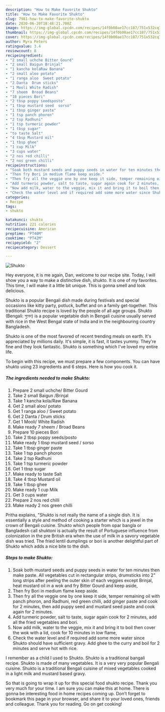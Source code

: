 ```yaml
---
description: "How to Make Favorite Shukto"
title: "How to Make Favorite Shukto"
slug: 7981-how-to-make-favorite-shukto
date: 2020-06-20T18:48:21.700Z
image: https://img-global.cpcdn.com/recipes/14f0b00ae17cc187/751x532cq70/shukto-recipe-main-photo.jpg
thumbnail: https://img-global.cpcdn.com/recipes/14f0b00ae17cc187/751x532cq70/shukto-recipe-main-photo.jpg
cover: https://img-global.cpcdn.com/recipes/14f0b00ae17cc187/751x532cq70/shukto-recipe-main-photo.jpg
author: Myra Peters
ratingvalue: 3.4
reviewcount: 8
recipeingredient:
- "2 small uchche Bitter Gourd"
- "2 small Baigun Brinjal"
- "1 kancha kolaRaw Banana"
- "2 small aloo potato"
- "1 ranga aloo  Sweet potato"
- "2 Danta  Drum sticks"
- "1 Mooli White Radish"
- "7 sheem  Broad Beans"
- "10 pieces Bori"
- "2 tbsp poppy seedsposto"
- "1 tbsp mustard seed  sorso"
- "1 tbsp ginger paste"
- "1 tsp panch phoron"
- "2 tsp Radhuni"
- "1 tsp turmeric powder"
- "1 tbsp sugar"
- "to taste Salt"
- "4 tbsp Mustard oil"
- "1 tbsp ghee"
- "1 cup Milk"
- "3 cups water"
- "2 nos red chilli"
- "2 nos green chilli"
recipeinstructions:
- "Soak both mustard seeds and puppy seeds in water for ten minutes then make paste. All vegetables cut in rectangular strips, drumsticks into 2&#34; long strips after peeling the outer skin of each veggies except Brinjal, heat mustard oil in a wok and fry Bitter Gourd and keep aside,"
- "Then fry Bori in medium flame keep aside."
- "Then fry all the veggie one by one keep it side, temper remaining oil with panch phoron, and Radhuni, red green chilli, add ginger paste and cook for 2 minutes, then add puppy seed and mustard seed paste and cook again for 2 minutes."
- "Add turmeric powder, salt to taste, sugar again cook for 2 minutes, add all the fried vegetables and bori."
- "Now add milk, water to the veggie, mix it and bring it to boil then cover the wok with a lid, cook for 10 minutes in low flame,"
- "Check the water level and if required add some more water since Shukto should have sufficient gravy. Add ghee to the curry and boil for 2 minutes and serve hot with rice."
categories:
- Recipe
tags:
- shukto

katakunci: shukto 
nutrition: 221 calories
recipecuisine: American
preptime: "PT40M"
cooktime: "PT42M"
recipeyield: "2"
recipecategory: Dessert

---
```



![Shukto](https://img-global.cpcdn.com/recipes/14f0b00ae17cc187/751x532cq70/shukto-recipe-main-photo.jpg)

Hey everyone, it is me again, Dan, welcome to our recipe site. Today, I will show you a way to make a distinctive dish, shukto. It is one of my favorites. This time, I will make it a little bit unique. This is gonna smell and look delicious.

Shukto is a popular Bengali dish made during festivals and special occasions like kitty party, potluck, buffet and on a family get-together. This traditional Shukto recipe is loved by the people of all age groups. Shukto (Bengali: শুক্তো) is a popular vegetable dish in Bengali cuisine usually served with rice in the West Bengal state of India and in the neighbouring country Bangladesh.

Shukto is one of the most favored of recent trending meals on earth. It's appreciated by millions daily. It's simple, it is fast, it tastes yummy. They're fine and they look fantastic. Shukto is something which I've loved my entire life.


To begin with this recipe, we must prepare a few components. You can have shukto using 23 ingredients and 6 steps. Here is how you cook it.

<!--inarticleads1-->

##### The ingredients needed to make Shukto:

1. Prepare 2 small uchche/ Bitter Gourd
1. Take 2 small Baigun /Brinjal
1. Take 1 kancha kola/Raw Banana
1. Get 2 small aloo/ potato
1. Get 1 ranga aloo / Sweet potato
1. Get 2 Danta / Drum sticks
1. Get 1 Mooli/ White Radish
1. Make ready 7 sheem / Broad Beans
1. Prepare 10 pieces Bori
1. Take 2 tbsp poppy seeds/posto
1. Make ready 1 tbsp mustard seed / sorso
1. Take 1 tbsp ginger paste
1. Take 1 tsp panch phoron
1. Take 2 tsp Radhuni
1. Take 1 tsp turmeric powder
1. Get 1 tbsp sugar
1. Make ready to taste Salt
1. Take 4 tbsp Mustard oil
1. Take 1 tbsp ghee
1. Make ready 1 cup Milk
1. Get 3 cups water
1. Prepare 2 nos red chilli
1. Make ready 2 nos green chilli


Pritha explains, &#34;Shukto is not really the name of a single dish. It is essentially a style and method of cooking a starter which is a jewel in the crown of Bengali cuisine. Shukto which people from opar bangla or Bangladesh call shuktoni is actually the result of Portuguese influence from colonization in the pre British era when the use of milk in a savory vegetable dish was tried. The fried lentil dumplings or bori is another delightful part of Shukto which adds a nice bite to the dish. 

<!--inarticleads2-->

##### Steps to make Shukto:

1. Soak both mustard seeds and puppy seeds in water for ten minutes then make paste. All vegetables cut in rectangular strips, drumsticks into 2&#34; long strips after peeling the outer skin of each veggies except Brinjal, heat mustard oil in a wok and fry Bitter Gourd and keep aside,
1. Then fry Bori in medium flame keep aside.
1. Then fry all the veggie one by one keep it side, temper remaining oil with panch phoron, and Radhuni, red green chilli, add ginger paste and cook for 2 minutes, then add puppy seed and mustard seed paste and cook again for 2 minutes.
1. Add turmeric powder, salt to taste, sugar again cook for 2 minutes, add all the fried vegetables and bori.
1. Now add milk, water to the veggie, mix it and bring it to boil then cover the wok with a lid, cook for 10 minutes in low flame,
1. Check the water level and if required add some more water since Shukto should have sufficient gravy. Add ghee to the curry and boil for 2 minutes and serve hot with rice.


I remember as a child I used to Shukto. Shukto is a traditional bangali recipe. Shukto is made of many vegetables. It is a very very popular Bengali cuisine. Shukto is a traditional Bengali cuisine of mixed vegetables cooked in a light milk and mustard based gravy. 

So that is going to wrap it up for this special food shukto recipe. Thank you very much for your time. I am sure you can make this at home. There is gonna be interesting food in home recipes coming up. Don't forget to bookmark this page in your browser, and share it to your loved ones, friends and colleague. Thank you for reading. Go on get cooking!
